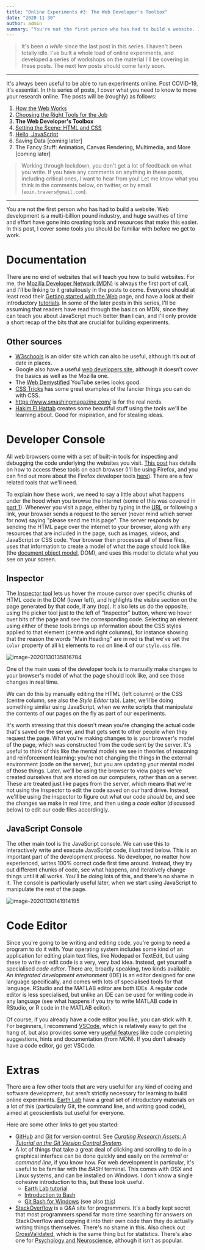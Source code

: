 ```yaml
---
title: "Online Experiments #3: The Web Developer's Toolbox"
date: "2020-11-30"
author: admin
summary: "You're not the first person who has had to build a website. In this post, I cover some tools you should be familiar with before we get down to work."
---
```


> It's been *a while* since the last post in this series. I haven't been totally idle.  I've built a whole load of online experiments, and developed a series of workshops on the material I'll be covering in these posts. The next few posts should come fairly soon.

---

It's always been useful to be able to run experiments online.
Post COVID-19, it's essential.
In this series of posts, I cover what you need to know
to move your research online.
The posts will be (roughly) as follows:

1. [How the Web Works](../web-1/)
2. [Choosing the Right Tools for the Job](../web-2/)
3. **The Web Developer's Toolbox**
4. [Setting the Scene: HTML and CSS](../web-4)
5. [Hello, JavaScript](../web-5/)
6. Saving Data [coming later]
7. The Fancy Stuff: Animation, Canvas Rendering, Multimedia, and More [coming later]

> Working through lockdown, you don't get a lot of feedback on what you write.
> If you have any comments on anything in these posts, including critical ones,
> I want to hear from you!
> Let me know what you think in the comments below, on twitter,
> or by email (`eoin.travers@gmail.com`).

---

You are not the first person who has had to build a website.
Web development is a multi-billion pound industry,
and huge swathes of time and effort have gone into
creating tools and resources that make this easier.
In this post, I cover some tools you should be familiar with before we get to work.

<link rel="stylesheet" type="text/css" media="all" href="style.css" />

# Documentation

There are no end of websites that will teach you how to build websites. For me, the [Mozilla Developer Network (MDN)](https://developer.mozilla.org/en-US/) is always the first port of call, and I'll be linking to it gratuitously in the posts to come. Everyone should at least read their [Getting started with the Web](https://developer.mozilla.org/en-US/docs/Learn/Getting_started_with_the_web) page, and have a look at their introductory [tutorials](https://developer.mozilla.org/en-US/docs/Web/Tutorials). In some of the later posts in this series, I'll be assuming that readers have read through the basics on MDN, since they can teach you about JavaScript much better than I can, and I'll only provide a short recap of the bits that are crucial for building experiments. 

## Other sources

- [W3schools](https://www.w3schools.com) is an older site which can also be useful, although it’s out of date in places.
- Google also have a useful [web developers site](https://developers.google.com/web), although it doesn’t cover the basics as well as the Mozilla one.
- The [Web Demystified](https://www.youtube.com/playlist?list=PLo3w8EB99pqLEopnunz-dOOBJ8t-Wgt2g) YouTube series looks good.
-  [CSS Tricks](https://css-tricks.com/) has some great examples of the fancier things you can do with CSS.
- https://www.smashingmagazine.com/ is for the real nerds.
- [Hakim El Hattab](https://hakim.se/) creates some beautiful stuff using the tools we'll be learning about. Good for inspiration, and for stealing ideas.

# Developer Console

All web browsers come with a set of built-in tools for inspecting and debugging the code underlying the websites you visit. [This post](https://webmasters.stackexchange.com/questions/8525/how-do-i-open-the-javascript-console-in-different-browsers/77337#77337) has details on how to access these tools on each browser (I'll be using Firefox, and you can find out more about the Firefox developer tools [here](https://developer.mozilla.org/en-US/docs/Tools)). There are a few related tools that we'll need.

To explain how these work, we need to say a little about what happens under the hood when you browse the internet (some of this was covered in [part 1](../web-1/)). Whenever you visit a page, either by typing in the [URL](https://en.wikipedia.org/wiki/URL) or following a link, your browser sends a request to the server (never mind which server for now) saying "please send me this page". The server responds by sending the HTML page over the internet to your browser, along with any resources that are included in the page, such as images, videos, and JavaScript or CSS code. Your browser then processes all of these files, uses that information to create a model of what the page should look like (the [document object model](https://developer.mozilla.org/en-US/docs/Web/API/Document_Object_Model/Introduction), DOM), and uses this model to dictate what you see on your screen. 

## Inspector

The [Inspector tool](https://developer.mozilla.org/en-US/docs/Tools/Page_Inspector) lets us hover the mouse cursor over specific chunks of HTML code in the DOM (lower left), and highlights the visible section on the page generated by that code, if any (top). It also lets us do the opposite, using the picker tool just to the left of "Inspector" button, where we hover over bits of the page and see the corresponding code. Selecting an element using either of these tools brings up information about the CSS styles applied to that element (centre and right columns), for instance showing that the reason the words "Main Heading" are in red is that we've set the `color` property of all `h1` elements to `red` on line 4 of our `style.css` file. 

![image-20201130135816784](index_imgs/image-20201130135816784.png)

One of the main uses of the developer tools is to manually make changes to your browser's model of what the page should look like, and see those changes in real time. 

We can do this by manually editing the HTML (left column) or the CSS (centre column, see also the *Style Editor* tab).  Later, we'll be doing something similar using JavaScript, when we write scripts that manipulate the contents of our pages on the fly as part of our experiments.

It's worth stressing that this doesn't mean you're changing the actual code that's saved on the server, and that gets sent to other people when they request the page. What you're making changes to is your browser's model of the page, which was constructed from the code sent by the server. It's useful to think of this like the mental models we see in theories of reasoning and reinforcement learning: you're not changing the things in the external environment (code on the server), but you are updating your mental model of those things. Later, we'll be using the browser to view pages we've created ourselves that are stored on our computers, rather than on a server. These are treated just like pages from the server, which means that we're not using the Inspector to edit the code saved on our hard drive. Instead, we'll be using the inspector to figure out what our code *should* be, and see the changes we make in real time, and then using a *code editor* (discussed below) to edit our code files accordingly.

## JavaScript Console

The other main tool is the JavaScript console. We can use this to interactively write and execute JavaScript code, illustrated below. This is an important part of the development process. No developer, no matter how experienced, writes 100% correct code first time around. Instead, they try out different chunks of code, see what happens, and iteratively change things until it all works. You'll be doing lots of this, and there's no shame in it. The console is particularly useful later, when we start using JavaScript to manipulate the rest of the page.

![image-20201130141914195](index_imgs/image-20201130141914195.png)

# Code Editor

Since you're going to be writing and editing code, you're going to need a program to do it with. Your operating system includes some kind of an application for editing plain text files, like Nodepad or TextEdit, but using these to write or edit code is a very, very bad idea. Instead, get yourself a specialised *code editor*. There are, broadly speaking, two kinds available. An *integrated development environment* (IDE) is an editor designed for one language specifically, and comes with lots of specialised tools for that language. RStudio and the MATLAB editor are both IDEs. A regular code editor is less specialised, but unlike an IDE can be used for writing code in any language (see what happens if you try to write MATLAB code in RStudio, or R code in the MATLAB editor). 

Of course, if you already have a code editor you like, you can stick with it. For beginners, I recommend [VSCode](https://code.visualstudio.com/), which is relatively easy to get the hang of, but also provides some very [useful features](https://code.visualstudio.com/docs/editor/intellisense) like code completing suggestions, hints and documentation (from MDN). If you don't already have a code editor, go get VSCode.

# Extras

There are a few other tools that are very useful for any kind of coding and software development, but aren't strictly necessary for learning to build online experiments. [Earth Lab](https://www.earthdatascience.org/courses/intro-to-earth-data-science/) have a great set of introductory materials on a lot of this (particularly Git, the command line, and writing good code), aimed at geoscientists but useful for everyone.

Here are some other links to get you started:

- [GitHub](http://www.github.com) and [Git](http://www.git-scm.com) for version control. See [*Curating Research Assets: A Tutorial on the Git Version Control System*](https://journals.sagepub.com/doi/full/10.1177/2515245918754826).
- A lot of things that take a great deal of clicking and scrolling to do in a graphical interface can be done quickly and easily on the *terminal* or *command line*, if you know how. For web development in particular, it's useful to be familiar with the *BASH* terminal. This comes with OSX and Linux systems, and can be installed on Windows. I don't know a single cohesive introduction to this, but these look useful.
  - [Earth Lab tutorial](https://www.earthdatascience.org/courses/intro-to-earth-data-science/open-reproducible-science/bash/)
  - [Introduction to Bash](https://cs.lmu.edu/~ray/notes/bash/)
  - [Git Bash for Windows](https://gitforwindows.org/) (see also [this](https://www.atlassian.com/git/tutorials/git-bash))
- [StackOverflow](http://www.stackoverflow.com) is a Q&A site for programmers. It's a badly kept secret that most programmers spend far more time searching for answers on StackOverflow and copying it into their own code than they do actually writing things themselves. There's no shame in this. Also check out [CrossValidated](https://stats.stackexchange.com/), which is the same thing but for statistics. There's also one for [Psychology and Neuroscience](https://psychology.stackexchange.com/), although it isn't as popular.